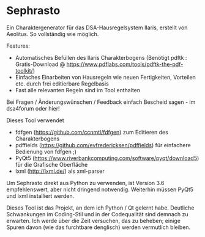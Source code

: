 # Sephrasto
Ein Charaktergenerator für das DSA-Hausregelsystem Ilaris, erstellt von Aeolitus. So vollständig wie möglich.

Features:
* Automatisches Befüllen des Ilaris Charakterbogens (Benötigt pdftk : Gratis-Download @ https://www.pdflabs.com/tools/pdftk-the-pdf-toolkit/)
* Einfaches Einarbeiten von Hausregeln wie neuen Fertigkeiten, Vorteilen etc. durch frei editierbare Regelbasis
* Fast alle relevanten Regeln sind im Tool enthalten

Bei Fragen / Änderungswünschen / Feedback einfach Bescheid sagen - im dsa4forum oder hier!

Dieses Tool verwendet 
* fdfgen (https://github.com/ccnmtl/fdfgen) zum Editieren des Charakterbogens 
* pdffields (https://github.com/evfredericksen/pdffields) für einfachere Bedienung von fdfgen ;)
* PyQt5 (https://www.riverbankcomputing.com/software/pyqt/download5) für die Grafische Oberfläche
* lxml (http://lxml.de/) als xml-parser

Um Sephrasto direkt aus Python zu verwenden, ist Version 3.6 empfehlenswert, aber nicht dringend notwendig. Weiterhin müssen PyQt5 und lxml installiert werden. 

Dieses Tool ist das Projekt, an dem ich Python / Qt gelernt habe. Deutliche Schwankungen im Coding-Stil und in der Codequalität sind demnach zu erwarten. Ich werde über die Zeit versuchen, das zu beheben; einige Spuren davon (wie das furchtbare denglisch) werden vermutlich bleiben. 
